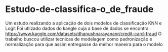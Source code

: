 # Estudo-de-classifica-o_de_fraude
Um estudo realizando a aplicação de dois modelos de classificação KNN e Logit 
Foi utlizado dados do kangle cuja a base de dados se encontra https://www.kaggle.com/datasets/dhanushnarayananr/credit-card-fraud
O trabalho buscou utilizar tecnicas de modelagem como padronização e normalização para que assim entregasse da melhor maneira para o modelo
